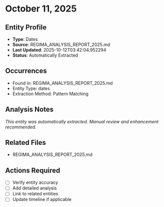 # October 11, 2025

## Entity Profile
- **Type**: Dates
- **Source**: REGIMA_ANALYSIS_REPORT_2025.md
- **Last Updated**: 2025-10-12T03:42:04.952294
- **Status**: Automatically Extracted

## Occurrences
- Found in: REGIMA_ANALYSIS_REPORT_2025.md
- Entity Type: dates
- Extraction Method: Pattern Matching

## Analysis Notes
*This entity was automatically extracted. Manual review and enhancement recommended.*

## Related Files
- REGIMA_ANALYSIS_REPORT_2025.md

## Actions Required
- [ ] Verify entity accuracy
- [ ] Add detailed analysis
- [ ] Link to related entities
- [ ] Update timeline if applicable
